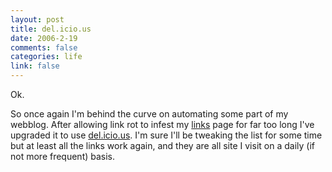 ```yaml
--- 
layout: post
title: del.icio.us
date: 2006-2-19
comments: false
categories: life
link: false
---
```

Ok.

So once again I'm behind the  curve on automating some part of my webblog. After allowing link rot to infest my <a href="http://zanshin.net/links.php" title="links by del.icio.us">links</a> page for far too long I've upgraded it to use <a href="http://del.icio.us" title="del.icio.us">del.icio.us</a>. I'm sure I'll be tweaking the list for some time but at least all the links work again, and they are all site I visit on a daily (if not more frequent) basis.

